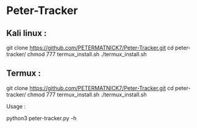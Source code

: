 # Peter-Tracker


## Kali linux :

git clone https://github.com/PETERMATNICK7/Peter-Tracker.git
cd peter-tracker/
chmod 777 termux_install.sh
./termux_install.sh


## Termux :

git clone https://github.com/PETERMATNICK7/Peter-Tracker.git
cd peter-tracker/
chmod 777 termux_install.sh
./termux_install.sh


Usage :

python3 peter-tracker.py -h

